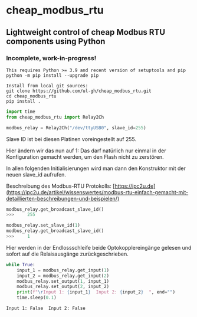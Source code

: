 # cheap_modbus_rtu

## Lightweight control of cheap Modbus RTU components using Python

### Incomplete, work-in-progress!

```
This requires Python >= 3.9 and recent version of setuptools and pip
python -m pip install --upgrade pip

Install from local git sources:
git clone https://github.com/ul-gh/cheap_modbus_rtu.git
cd cheap_modbus_rtu
pip install .
```

```python
import time
from cheap_modbus_rtu import Relay2Ch
```


```python
modbus_relay = Relay2Ch("/dev/ttyUSB0", slave_id=255)
```

Slave ID ist bei diesen Platinen voreingestellt auf 255.

Hier ändern wir das nun auf 1: Das darf natürlich nur einmal in der Konfiguration gemacht werden, um den Flash nicht zu zerstören.

In allen folgenden Initialisierungen wird man dann den Konstruktor mit der neuen slave_id aufrufen.

Beschreibung des Modbus-RTU Protokolls:
[https://ipc2u.de](https://ipc2u.de/artikel/wissenswertes/modbus-rtu-einfach-gemacht-mit-detaillierten-beschreibungen-und-beispielen/)


```python
modbus_relay.get_broadcast_slave_id()
>>>     255

modbus_relay.set_slave_id(1)
modbus_relay.get_broadcast_slave_id()
>>>     1
```

Hier werden in der Endlossschleife beide Optokopplereingänge gelesen und sofort auf die Relaisausgänge zurückgeschrieben.


```python
while True:
    input_1 = modbus_relay.get_input(1)
    input_2 = modbus_relay.get_input(2)
    modbus_relay.set_output(1, input_1)
    modbus_relay.set_output(2, input_2)
    print(f"\rInput 1: {input_1}  Input 2: {input_2}  ", end="")
    time.sleep(0.1)
```

    Input 1: False  Input 2: False  
